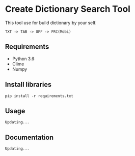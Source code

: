 # Create Dictionary Search Tool
This tool use for build dictionary by your self.

    TXT -> TAB -> OPF -> PRC(Mobi)

## Requirements
- Python 3.6
- Clime
- Numpy

## Install libraries
    pip install -r requirements.txt

## Usage
    Updating...

## Documentation
    Updating...
